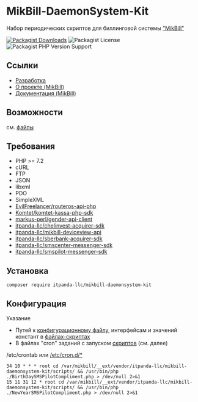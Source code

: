 # MikBill-DaemonSystem-Kit

Набор периодических скриптов для биллинговой системы ["MikBill"](https://mikbill.pro)

[![Packagist Downloads](https://img.shields.io/packagist/dt/itpanda-llc/mikbill-daemonsystem-kit)](https://packagist.org/packages/itpanda-llc/mikbill-daemonsystem-kit/stats)
![Packagist License](https://img.shields.io/packagist/l/itpanda-llc/mikbill-daemonsystem-kit)
![Packagist PHP Version Support](https://img.shields.io/packagist/php-v/itpanda-llc/mikbill-daemonsystem-kit)

## Ссылки

* [Разработка](https://github.com/itpanda-llc)
* [О проекте (MikBill)](https://mikbill.pro)
* [Документация (MikBill)](https://wiki.mikbill.pro)

## Возможности

см. [файлы](scripts)

## Требования

* PHP >= 7.2
* cURL
* FTP
* JSON
* libxml
* PDO
* SimpleXML
* [EvilFreelancer/routeros-api-php](https://github.com/EvilFreelancer/routeros-api-php)
* [Komtet/komtet-kassa-php-sdk](https://github.com/Komtet/komtet-kassa-php-sdk)
* [markus-perl/gender-api-client](https://github.com/markus-perl/gender-api-client)
* [itpanda-llc/chelinvest-acquirer-sdk](https://github.com/itpanda-llc/chelinvest-acquirer-sdk)
* [itpanda-llc/mikbill-deviceview-api](https://github.com/itpanda-llc/mikbill-deviceview-api)
* [itpanda-llc/sberbank-acquirer-sdk](https://github.com/itpanda-llc/sberbank-acquirer-sdk)
* [itpanda-llc/smscenter-messenger-sdk](https://github.com/itpanda-llc/smscenter-messenger-sdk)
* [itpanda-llc/smspilot-messenger-sdk](https://github.com/itpanda-llc/smspilot-messenger-sdk)

## Установка

```shell script
composer require itpanda-llc/mikbill-daemonsystem-kit
```

## Конфигурация

Указание

* Путей к [конфигурационному файлу](https://wiki.mikbill.pro/billing/config_file), интерфейсам и значений констант в [файлах-скриптах](scripts)
* В файлах "cron" заданий с запуском [скриптов](scripts) (см. далее)

/etc/crontab или [/etc/cron.d/*](examples/cron.d/__daemonsystem)

```text
34 10 * * * root cd /var/mikbill/__ext/vendor/itpanda-llc/mikbill-daemonsystem-kit/scripts/ && /usr/bin/php ./BirthDaySMSPilotCompliment.php > /dev/null 2>&1
15 11 31 12 * root cd /var/mikbill/__ext/vendor/itpanda-llc/mikbill-daemonsystem-kit/scripts/ && /usr/bin/php ./NewYearSMSPilotCompliment.php > /dev/null 2>&1
```
